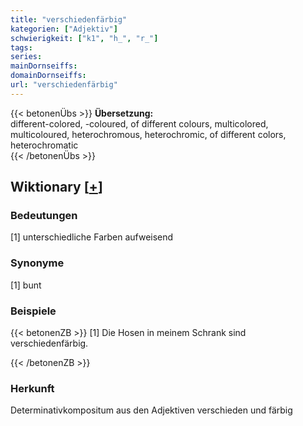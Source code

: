 ```yaml
---
title: "verschiedenfärbig"
kategorien: ["Adjektiv"]
schwierigkeit: ["k1", "h_", "r_"]
tags:
series:
mainDornseiffs:
domainDornseiffs:
url: "verschiedenfärbig"
---
```


{{< betonenÜbs >}}
**Übersetzung:**  
different-colored, -coloured, of different colours, multicolored, multicoloured, heterochromous, heterochromic, of different colors, heterochromatic  
{{< /betonenÜbs >}}

## Wiktionary [[+](https://de.wiktionary.org/wiki/verschiedenfärbig)]

### Bedeutungen
[1] unterschiedliche Farben aufweisend  

### Synonyme
[1] bunt  

### Beispiele
{{< betonenZB >}}
[1] Die Hosen in meinem Schrank sind verschiedenfärbig.  

{{< /betonenZB >}}
### Herkunft
Determinativkompositum aus den Adjektiven verschieden und färbig  


